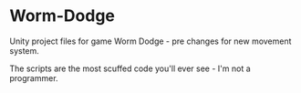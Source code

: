 # Worm-Dodge
Unity project files for game Worm Dodge - pre changes for new movement system.

The scripts are the most scuffed code you'll ever see - I'm not a programmer.
